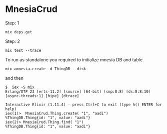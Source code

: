 # MnesiaCrud


Step: 1

```
mix deps.get
```

Step: 2

```
mix test --trace
```

To run as standalone you required to initialize mnesia DB and table.

```
mix amnesia.create -d ThingDB --disk 
```

and then 

```
$  iex -S mix   
Erlang/OTP 23 [erts-11.2] [source] [64-bit] [smp:8:8] [ds:8:8:10] [async-threads:1] [hipe] [dtrace]

Interactive Elixir (1.11.4) - press Ctrl+C to exit (type h() ENTER for help)
iex(1)>  MnesiaCrud.Thing.create( "1", "aadi")
%ThingDB.Thing{id: "1", value: "aadi"}
iex(2)> MnesiaCrud.Thing.find( "1")
%ThingDB.Thing{id: "1", value: "aadi"}

```
